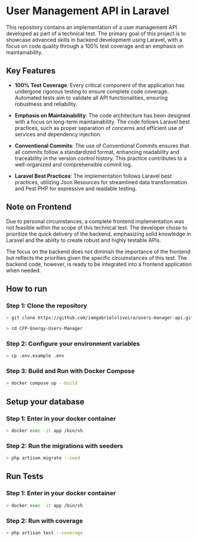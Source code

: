 # User Management API in Laravel

This repository contains an implementation of a user management API developed as part of a technical test. The primary goal of this project is to showcase advanced skills in backend development using Laravel, with a focus on code quality through a 100% test coverage and an emphasis on maintainability.

## Key Features

- **100% Test Coverage**: Every critical component of the application has undergone rigorous testing to ensure complete code coverage. Automated tests aim to validate all API functionalities, ensuring robustness and reliability.


- **Emphasis on Maintainability**: The code architecture has been designed with a focus on long-term maintainability. The code follows Laravel best practices, such as proper separation of concerns and efficient use of services and dependency injection.


- **Conventional Commits**: The use of Conventional Commits ensures that all commits follow a standardized format, enhancing readability and traceability in the version control history. This practice contributes to a well-organized and comprehensible commit log.


- **Laravel Best Practices**: The implementation follows Laravel best practices, utilizing Json Resources for streamlined data transformation and Pest PHP for expressive and readable testing.

## Note on Frontend

Due to personal circumstances, a complete frontend implementation was not feasible within the scope of this technical test. The developer chose to prioritize the quick delivery of the backend, emphasizing solid knowledge in Laravel and the ability to create robust and highly testable APIs.

The focus on the backend does not diminish the importance of the frontend but reflects the priorities given the specific circumstances of this test. The backend code, however, is ready to be integrated into a frontend application when needed.
## How to run

### Step 1: Clone the repository
```bash
> git clone https://github.com/iamgabrieloliveira/users-manager-api.git

> cd CFP-Energy-Users-Manager
```

### Step 2: Configure your environment variables
```bash
> cp .env.example .env
```

### Step 3: Build and Run with Docker Compose
```bash
> docker compose up --build
```

## Setup your database

### Step 1: Enter in your docker container
```bash
> docker exec -it app /bin/sh
```

### Step 2: Run the migrations with seeders
```bash
> php artisan migrate --seed
```


## Run Tests

### Step 1: Enter in your docker container
```bash
> docker exec -it app /bin/sh
```

### Step 2: Run with coverage
```bash
> php artisan test --coverage
```
